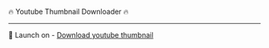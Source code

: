 
🔥 Youtube Thumbnail Downloader 🔥

---

🚀 Launch on - [Download youtube thumbnail](https://ytthumnaildownloader.itsuraj.com)
